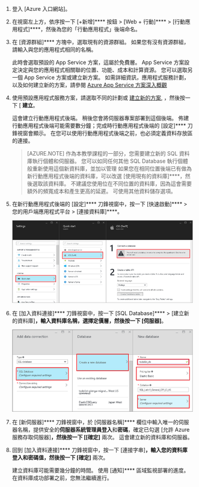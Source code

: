 1. 登入 [Azure 入口網站]。

2. 在視窗左上方，依序按一下 [+新增]**** 按鈕 > [Web + 行動]**** > [行動應用程式]****，然後為您的「行動應用程式」後端命名。

3. 在 [資源群組]**** 方塊中，選取現有的資源群組。 如果您有沒有資源群組，請輸入與您的應用程式相同的名稱。

    此時會選取預設的 App Service 方案，這屬於免費層。 App Service 方案設定決定與您的應用程式相關聯的位置、功能、成本和計算資源。 您可以選取另一個 App Service 方案或建立新方案。 如需詳細資訊，應用程式服務計劃，以及如何建立新的方案，請參閱 [Azure App Service 方案深入概觀](../app-service/azure-web-sites-web-hosting-plans-in-depth-overview.md)

4. 使用預設應用程式服務方案，請選取不同的計劃或 [建立新的方案](../app-service/azure-web-sites-web-hosting-plans-in-depth-overview.md#create-an-app-service-plan), ，然後按一下 [ **建立**。

    這會建立行動應用程式後端。 稍後您會將伺服器專案部署到這個後端。 佈建行動應用程式後端可能需要數分鐘；完成時行動應用程式後端的 [設定]**** 刀鋒視窗會顯示。 在您可以使用行動應用程式後端之前，也必須定義資料存放區的連接。
    > [AZURE.NOTE] 作為本教學課程的一部分，您需要建立新的 SQL 資料庫執行個體和伺服器。 您可以如同任何其他 SQL Database 執行個體般重新使用這個新資料庫，並加以管理 如果您在相同位置後端已有做為新行動應用程式後端的資料庫，可以改選 [使用現有的資料庫]****，然後選取該資料庫。 不建議您使用位在不同位置的資料庫，因為這會需要額外的頻寬成本和產生更高的延遲。 可使用其他資料儲存選項。 

6. 在新行動應用程式後端的 [設定]**** 刀鋒視窗中，按一下 [快速啟動]**** > 您的用戶端應用程式平台 > [連接資料庫]****。

    ![](./media/app-service-mobile-dotnet-backend-create-new-service/dotnet-backend-create-data-connection.png)

7. 在 [加入資料連接]**** 刀鋒視窗中，按一下 [SQL Database]**** > [建立新的資料庫]****，輸入資料庫**名稱**，選擇定價層，然後按一下 [伺服器]****。

    ![](./media/app-service-mobile-dotnet-backend-create-new-service/dotnet-backend-create-db.png)

8. 在 [新伺服器]**** 刀鋒視窗中，於 [伺服器名稱]**** 欄位中輸入唯一的伺服器名稱，提供安全的**伺服器系統管理員登入**和**密碼**，確定已勾選 [允許 Azure 服務存取伺服器]****，然後按一下 [[確定]**** 兩次。 這會建立新的資料庫和伺服器。

10. 回到 [加入資料連接]**** 刀鋒視窗中，按一下 [連接字串]****，輸入您的資料庫登入和密碼值，然後按一下 [確定]**** 兩次。

    建立資料庫可能需要幾分鐘的時間。 使用 [通知]**** 區域監視部署的進度。 在資料庫成功部署之前，您無法繼續進行。




[azure portal]: https://portal.azure.com/ 

